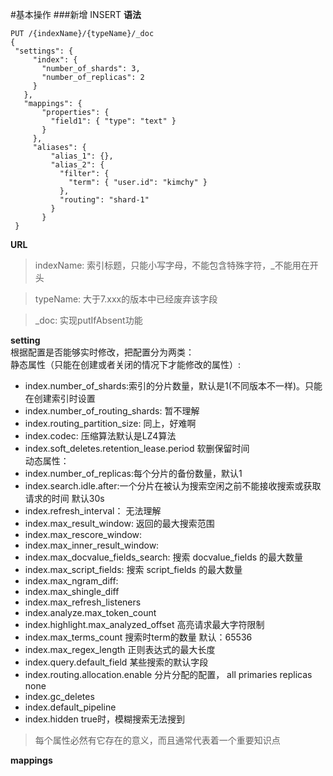#基本操作
###新增 INSERT
 **语法**  
 
    PUT /{indexName}/{typeName}/_doc  
    {
     "settings": {
         "index": {
           "number_of_shards": 3,  
           "number_of_replicas": 2 
         }
       },
       "mappings": {
           "properties": {
             "field1": { "type": "text" }
           }
         },
         "aliases": {
             "alias_1": {},
             "alias_2": {
               "filter": {
                 "term": { "user.id": "kimchy" }
               },
               "routing": "shard-1"
             }
           }
     }
**URL**  
> indexName: 索引标题，只能小写字母，不能包含特殊字符，_不能用在开头  

> typeName: 大于7.xxx的版本中已经废弃该字段

> _doc: 实现putIfAbsent功能

**setting**  
根据配置是否能够实时修改，把配置分为两类：  
静态属性（只能在创建或者关闭的情况下才能修改的属性）:
* index.number_of_shards:索引的分片数量，默认是1(不同版本不一样)。只能在创建索引时设置  
* index.number_of_routing_shards: 暂不理解  
* index.routing_partition_size:  同上，好难啊
* index.codec: 压缩算法默认是LZ4算法
* index.soft_deletes.retention_lease.period 软删保留时间  
动态属性：  
* index.number_of_replicas:每个分片的备份数量，默认1  
* index.search.idle.after:一个分片在被认为搜索空闲之前不能接收搜索或获取请求的时间 默认30s
* index.refresh_interval： 无法理解
* index.max_result_window: 返回的最大搜索范围
* index.max_rescore_window:
* index.max_inner_result_window:
* index.max_docvalue_fields_search: 搜索 docvalue_fields 的最大数量
* index.max_script_fields: 搜索 script_fields 的最大数量
* index.max_ngram_diff: 
* index.max_shingle_diff
* index.max_refresh_listeners
* index.analyze.max_token_count
* index.highlight.max_analyzed_offset 高亮请求最大字符限制
* index.max_terms_count 搜索时term的数量 默认：65536
* index.max_regex_length 正则表达式的最大长度
* index.query.default_field 某些搜索的默认字段
* index.routing.allocation.enable 分片分配的配置， all primaries replicas none
* index.gc_deletes 
* index.default_pipeline
* index.hidden true时，模糊搜索无法搜到

>每个属性必然有它存在的意义，而且通常代表着一个重要知识点

**mappings**
